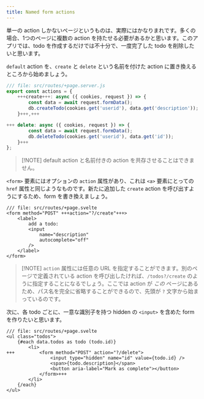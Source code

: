```yaml
---
title: Named form actions
---
```


単一の action しかないページというものは、実際にはかなりまれです。多くの場合、1つのページに複数の action を持たせる必要があるかと思います。このアプリでは、todo を作成するだけでは不十分で、一度完了した todo を削除したいと思います。

`default` action を、`create` と `delete` という名前を付けた action に置き換えるところから始めましょう。

```js
/// file: src/routes/+page.server.js
export const actions = {
	+++create+++: async ({ cookies, request }) => {
		const data = await request.formData();
		db.createTodo(cookies.get('userid'), data.get('description'));
	}+++,+++

+++	delete: async ({ cookies, request }) => {
		const data = await request.formData();
		db.deleteTodo(cookies.get('userid'), data.get('id'));
	}+++
};
```

> [!NOTE] default action と名前付きの action を共存させることはできません。

`<form>` 要素にはオプションの `action` 属性があり、これは `<a>` 要素にとっての `href` 属性と同じようなものです。新たに追加した `create` action を呼び出すようにするため、form を書き換えましょう。

```svelte
/// file: src/routes/+page.svelte
<form method="POST" +++action="?/create"+++>
	<label>
		add a todo:
		<input
			name="description"
			autocomplete="off"
		/>
	</label>
</form>
```

> [!NOTE] `action` 属性には任意の URL を指定することができます。別のページで定義されている action を呼び出したければ、`/todos?/create` のように指定することになるでしょう。ここでは action が _この_ ページにあるため、パス名を完全に省略することができるので、先頭が `?` 文字から始まっているのです。

次に、各 todo ごとに、一意な識別子を持つ hidden の `<input>` を含めた form を作りたいと思います。

```svelte
/// file: src/routes/+page.svelte
<ul class="todos">
	{#each data.todos as todo (todo.id)}
		<li>
+++			<form method="POST" action="?/delete">
				<input type="hidden" name="id" value={todo.id} />
				<span>{todo.description}</span>
				<button aria-label="Mark as complete"></button>
			</form>+++
		</li>
	{/each}
</ul>
```
